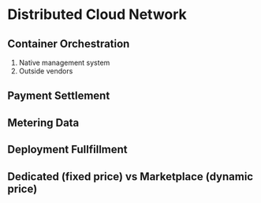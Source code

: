 # Distributed Cloud Network

## Container Orchestration
1. Native management system
2. Outside vendors

## Payment Settlement

## Metering Data

## Deployment Fullfillment

## Dedicated (fixed price) vs Marketplace (dynamic price)


